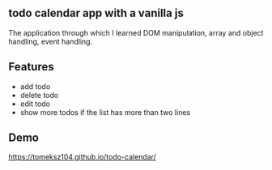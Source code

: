 ## todo calendar app with a vanilla js

The application through which I learned DOM manipulation, array and object handling, event handling.

## Features
- add todo
- delete todo
- edit todo
- show more todos if the list has more than two lines

## Demo

https://tomeksz104.github.io/todo-calendar/
